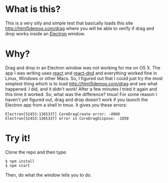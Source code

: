 
# What is this?

This is a very silly and simple test that basically loads this site
http://html5demos.com/drag where you will be able to verify if drag and drop
works inside an [Electron](https://electron.atom.io/) window.

# Why?

Drag and drop in an Electron window was not working for me on OS X. The app I
was writing uses [react](https://facebook.github.io/react/) and [react-dnd](https://github.com/react-dnd/react-dnd/) and everything worked fine in
Linux, Windows or other Macs. So, I figured out that I could just try the most
simplest thing which is to load http://html5demos.com/drag and see what
happened. I did, and it didn't work! After a few minutes I tried it again and
this time it worked. So, what was the difference? tmux! For some reason I
haven't yet figured out, drag and drop doesn't work if you launch the Electron
app from a shell in tmux. It gives you these errors:

    Electron[52453:1365337] CoreDragCreate error: -4960
    Electron[52453:1365337] error in CoreDragDispose: -1850

# Try it!

Clone the repo and then type:

    $ npm install
    $ npm start

Then, do what the window tells you to do.
